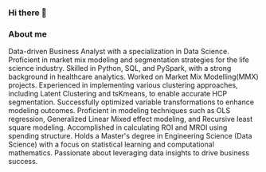 ### Hi there 👋

<!--
**Fre-eze/Fre-eze** is a ✨ _special_ ✨ repository because its `README.md` (this file) appears on your GitHub profile.

Here are some ideas to get you started:

- 🔭 I’m currently working on ...
- 🌱 I’m currently learning ...
- 👯 I’m looking to collaborate on ...
- 🤔 I’m looking for help with ...
- 💬 Ask me about ...
- 📫 How to reach me: ...
- 😄 Pronouns: ...
- ⚡ Fun fact: ...
-->
### About me

Data-driven Business Analyst with a specialization in Data Science. Proficient in market mix modeling and segmentation strategies for the life science industry. Skilled in Python, SQL, and PySpark, with a strong background in healthcare analytics. Worked on Market Mix Modelling(MMX) projects. Experienced in implementing various clustering approaches, including Latent Clustering and tsKmeans, to enable accurate HCP segmentation. Successfully optimized variable transformations to enhance modeling outcomes. Proficient in modeling techniques such as OLS regression, Generalized Linear Mixed effect modeling, and Recursive least square modeling. Accomplished in calculating ROI and MROI using spending structure. Holds a Master's degree in Engineering Science (Data Science) with a focus on statistical learning and computational mathematics. Passionate about leveraging data insights to drive business success.
